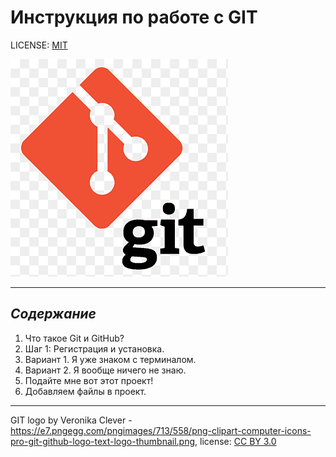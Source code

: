 # Инструкция по работе с GIT

LICENSE: [MIT](./license.md)

![logotipgit](./assets/logotipgit.png "Git logotipgit")

---

## *Содержание*

1. Что такое Git и GitHub?
2. Шаг 1: Регистрация и установка.
3. Вариант 1. Я уже знаком с терминалом.
4. Вариант 2. Я вообще ничего не знаю.
5. Подайте мне вот этот проект!
6. Добавляем файлы в проект.

-----------------
GIT logo by Veronika Clever - https://e7.pngegg.com/pngimages/713/558/png-clipart-computer-icons-pro-git-github-logo-text-logo-thumbnail.png,
license: [CC BY 3.0](https://creativecommons.org/licenses/by/3.0/)

